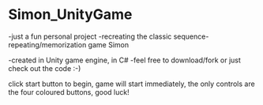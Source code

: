 # Simon_UnityGame
-just a fun personal project 
-recreating the classic sequence-repeating/memorization game Simon

-created in Unity game engine, in C#
-feel free to download/fork or just check out the code :-)


click start button to begin, game will start immediately, the only controls are the four coloured buttons, good luck!
